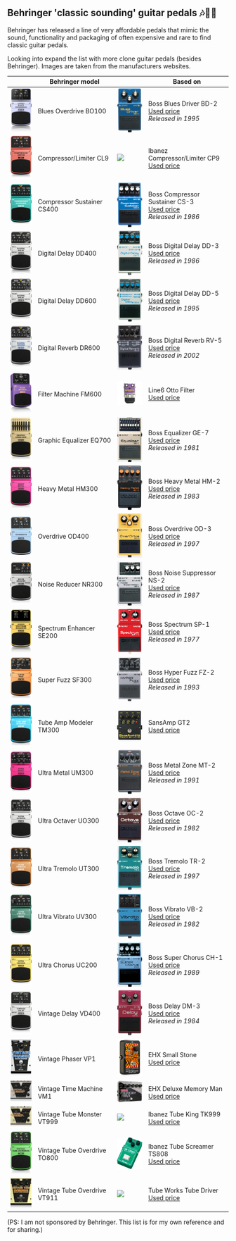 ## Behringer 'classic sounding' guitar pedals :notes::guitar::metal:

Behringer has released a line of very affordable pedals that mimic the sound, functionality and packaging of often expensive and rare to find classic guitar pedals.

Looking into expand the list with more clone guitar pedals (besides Behringer). Images are taken from the manufacturers websites.

|   |  Behringer model                   |                              | Based on
| - | ---------------------------------- | ---------------------------- | - |
| <img src=media/BO100.png  width="100">   | Blues Overdrive BO100      | <img src=media/BD-2.jpg  width="100"> | Boss Blues Driver BD-2<BR>[Used price](https://reverb.grsm.io/BD-2)<BR>*Released in 1995*
| <img src=media/CL9.png  width="100">   | Compressor/Limiter CL9       | <img src=media/CP9.jpg  width="100">  | Ibanez Compressor/Limiter CP9<BR>[Used price](https://reverb.grsm.io/CP9)
| <img src=media/CS400.png  width="100"> | Compressor Sustainer CS400   | <img src=media/CS-3.jpg  width="100"> | Boss Compressor Sustainer CS-3<BR>[Used price](https://reverb.grsm.io/CS-3)<BR>*Released in 1986*
| <img src=media/DD400.png  width="100"> | Digital Delay DD400          | <img src=media/DD-3.png  width="100"> | Boss Digital Delay DD-3<BR>[Used price](https://reverb.grsm.io/DD-3)<BR>*Released in 1986*
| <img src=media/DD600.png  width="100"> | Digital Delay DD600          | <img src=media/DD-5.png  width="100"> | Boss Digital Delay DD-5<BR>[Used price](https://reverb.grsm.io/DD-5)<BR>*Released in 1995*
| <img src=media/DR600.png  width="100"> | Digital Reverb DR600         | <img src=media/RV-5.jpg  width="100"> | Boss Digital Reverb RV-5<BR>[Used price](https://reverb.grsm.io/RV-5)<BR>*Released in 2002*
| <img src=media/FM600.png  width="100"> | Filter Machine FM600         | <img src=media/OTTO.png  width="100"> | Line6 Otto Filter<BR>[Used price](https://reverb.grsm.io/OTTO)
| <img src=media/EQ700.png  width="100"> | Graphic Equalizer EQ700      | <img src=media/GE-7.jpg  width="100"> | Boss Equalizer GE-7<BR>[Used price](https://reverb.grsm.io/GE-7)<BR>*Released in 1981*
| <img src=media/HM300.png  width="100"> | Heavy Metal HM300            | <img src=media/HM-2.png  width="100"> | Boss Heavy Metal HM-2<BR>[Used price](https://reverb.grsm.io/HM-2)<BR>*Released in 1983*
| <img src=media/OD400.png  width="100"> | Overdrive OD400              | <img src=media/OD-3.jpg  width="100"> | Boss Overdrive OD-3<BR>[Used price](https://reverb.grsm.io/OD-3)<BR>*Released in 1997*
| <img src=media/NR300.png  width="100"> | Noise Reducer NR300          | <img src=media/NS-2.jpg  width="100"> | Boss Noise Suppressor NS-2<BR>[Used price](https://reverb.grsm.io/NS-2)<BR>*Released in 1987*
| <img src=media/SE200.png  width="100"> | Spectrum Enhancer SE200      | <img src=media/SP-1.png  width="100"> | Boss Spectrum SP-1<BR>[Used price](https://reverb.grsm.io/SP-1)<BR>*Released in 1977*
| <img src=media/SF300.png  width="100"> | Super Fuzz SF300             | <img src=media/FZ-2.png  width="100"> | Boss Hyper Fuzz FZ-2<BR>[Used price](https://reverb.grsm.io/FZ-2)<BR>*Released in 1993*
| <img src=media/TM300.png  width="100"> | Tube Amp Modeler TM300       | <img src=media/GT2.png  width="100"> | SansAmp GT2<BR>[Used price](https://reverb.grsm.io/GT2)
| <img src=media/UM300.png  width="100"> | Ultra Metal UM300            | <img src=media/MT-2.jpg  width="100"> | Boss Metal Zone MT-2<BR>[Used price](https://reverb.grsm.io/MT-2)<BR>*Released in 1991*
| <img src=media/UO300.png  width="100"> | Ultra Octaver UO300          | <img src=media/OC-2.jpg  width="100"> | Boss Octave OC-2<BR>[Used price](https://reverb.grsm.io/OC-2)<BR>*Released in 1982*
| <img src=media/UT300.png  width="100"> | Ultra Tremolo UT300          | <img src=media/TR-2.jpg  width="100"> | Boss Tremolo TR-2<BR>[Used price](https://reverb.grsm.io/TR-2)<BR>*Released in 1997*
| <img src=media/UV300.png  width="100"> | Ultra Vibrato UV300          | <img src=media/VB-2.png  width="100"> | Boss Vibrato VB-2<BR>[Used price](https://reverb.grsm.io/VB-2)<BR>*Released in 1982*
| <img src=media/UC200.png  width="100"> | Ultra Chorus UC200           | <img src=media/CH-1.jpg  width="100"> | Boss Super Chorus CH-1<BR>[Used price](https://reverb.grsm.io/CH-1)<BR>*Released in 1989*
| <img src=media/VD400.png  width="100"> | Vintage Delay VD400          | <img src=media/DM-3.png  width="100"> | Boss Delay DM-3<BR>[Used price](https://reverb.grsm.io/DM-3)<BR>*Released in 1984*
| <img src=media/VP1.png  width="100">   | Vintage Phaser VP1           | <img src=media/STONE.png  width="100"> | EHX Small Stone<BR>[Used price](https://reverb.grsm.io/MM)
| <img src=media/VM1.png  width="100">   | Vintage Time Machine VM1     | <img src=media/MM.png  width="100">    | EHX Deluxe Memory Man<BR>[Used price](https://reverb.grsm.io/MM)
| <img src=media/VT999.png  width="100"> | Vintage Tube Monster VT999   | <img src=media/TK999.jpg  width="100"> | Ibanez Tube King TK999<BR>[Used price](https://reverb.grsm.io/TK999)
| <img src=media/TO800.png  width="100"> | Vintage Tube Overdrive TO800 | <img src=media/TS808.png  width="100"> | Ibanez Tube Screamer TS808<BR>[Used price](https://reverb.grsm.io/TS808)
| <img src=media/VT911.png  width="100"> | Vintage Tube Overdrive VT911 | <img src=media/TD.jpg  width="100"> | Tube Works Tube Driver<BR>[Used price](https://reverb.grsm.io/TD)

(PS: I am not sponsored by Behringer. This list is for my own reference and for sharing.)
